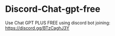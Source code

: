 # Discord-Chat-gpt-free
Use Chat GPT PLUS FREE using discord bot joining: https://discord.gg/BTzCaghJ3Y







                                                                     